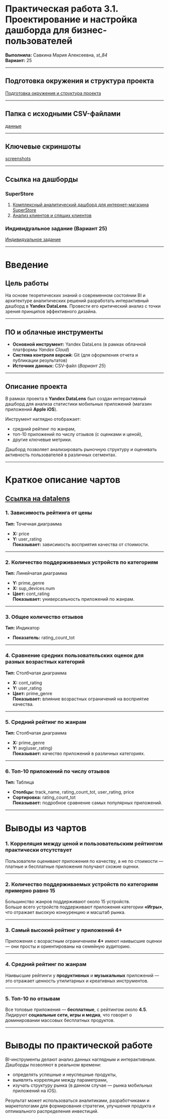 # Практическая работа 3.1. Проектирование и настройка дашборда для бизнес-пользователей  
**Выполнила:** Савкина Мария Алексеевна, *st_84*  
**Вариант:** 25  

---

## Подготовка окружения и структура проекта  
[Подготовка окружения и структура проекта](./Подготовка%20окружения%20и%20структура%20проекта)  

---

## Папкa с исходными CSV-файлами  
[данные](./данные)  

---

## Ключевые скриншоты  
[screenshots](./screenshots)  

---

## Ссылка на дашборды  

### SuperStore  
1. [Комплексный аналитический дашборд для интернет-магазина SuperStore](https://datalens.yandex/s2bizdnrbkpud)  
2. [Анализ клиентов и спящих клиентов](https://datalens.yandex/cmvfh6b9wzoex)  

### Индивидуальное задание (Вариант 25)  
[Индивидуальное задание](https://datalens.yandex/eoxsadp7cmbuz)  

---

# Введение  

## Цель работы  
На основе теоретических знаний о современном состоянии BI и архитектуре аналитических решений разработать интерактивный дашборд в **Yandex DataLens**. Провести его критический анализ с точки зрения принципов эффективного дизайна.  

---

## ПО и облачные инструменты  
- **Основной инструмент:** Yandex DataLens (в рамках облачной платформы *Yandex Cloud*)  
- **Система контроля версий:** Git (для оформления отчета и публикации результатов)  
- **Источник данных:** CSV-файл (*Вариант 25*)  

---

## Описание проекта  
В рамках проекта в **Yandex DataLens** был создан интерактивный дашборд для анализа статистики мобильных приложений (магазин приложений **Apple iOS**).  

Инструмент наглядно отображает:
- средний рейтинг по жанрам,  
- топ-10 приложений по числу отзывов (с оценками и ценой),  
- другие ключевые метрики.  

Дашборд позволяет анализировать рыночную структуру и оценивать активность пользователей в различных сегментах.  

---

# Краткое описание чартов  

## [Ссылка на datalens](https://datalens.yandex/eoxsadp7cmbuz)  

### 1. Зависимость рейтинга от цены  
**Тип:** Точечная диаграмма  
- **X:** price  
- **Y:** user_rating  
**Показывает:** зависимость восприятия качества от стоимости.  

---

### 2. Количество поддерживаемых устройств по категориям  
**Тип:** Линейчатая диаграмма  
- **Y:** prime_genre  
- **X:** sup_devices.num  
- **Цвет:** cont_rating  
**Показывает:** универсальность приложений по жанрам.  

---

### 3. Общее количество отзывов  
**Тип:** Индикатор  
- **Показатель:** rating_count_tot  

---

### 4. Сравнение средних пользовательских оценок для разных возрастных категорий  
**Тип:** Столбчатая диаграмма  
- **X:** cont_rating  
- **Y:** user_rating  
- **Цвет:** prime_genre  
**Показывает:** влияние возрастных ограничений на восприятие качества.  

---

### 5. Средний рейтинг по жанрам  
**Тип:** Столбчатая диаграмма  
- **X:** prime_genre  
- **Y:** avg(user_rating)  
**Показывает:** качество приложений в различных категориях.  

---

### 6. Топ-10 приложений по числу отзывов  
**Тип:** Таблица  
- **Столбцы:** track_name, rating_count_tot, user_rating, price  
- **Сортировка:** rating_count_tot  
**Показывает:** подробное сравнение самых популярных приложений.  

---

# Выводы из чартов  

### 1. Корреляция между ценой и пользовательским рейтингом практически отсутствует  
Пользователи оценивают приложения по качеству, а не по стоимости — платные и бесплатные приложения получают схожие оценки.  

---

### 2. Количество поддерживаемых устройств по категориям примерно равно 15  
Большинство жанров поддерживают около 15 устройств.  
Больше всего устройств поддерживают приложения категории **«Игры»**, что отражает высокую конкуренцию и масштаб рынка.  

---

### 3. Самый высокий рейтинг у приложений 4+  
Приложения с возрастным ограничением **4+** имеют наивысшие оценки — они просты и ориентированы на семейную аудиторию.  

---

### 4. Средний рейтинг по жанрам  
Наивысшие рейтинги у **продуктивных** и **музыкальных** приложений — это отражает ценность утилитарных и креативных инструментов.  

---

### 5. Топ-10 по отзывам  
Все топовые приложения — **бесплатные**, с рейтингом около **4.5**.  
Лидируют **социальные сети, игры и медиа**, что говорит о доминировании массовых бесплатных продуктов.  

---

# Выводы по практической работе  
BI-инструменты делают анализ данных наглядным и интерактивным.  
Дашборды позволяют в реальном времени:  
- определять успешные и неуспешные продукты,  
- выявлять корреляции между параметрами,  
- изучать структуру рынка (в данном случае — рынка мобильных приложений на iOS).  

Результат может использоваться аналитиками, разработчиками и маркетологами для формирования стратегии, улучшения продукта и оптимального распределения инвестиций.  
